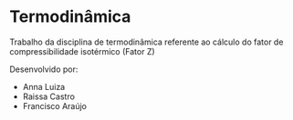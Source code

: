 # Termodinâmica

Trabalho da disciplina de termodinâmica referente ao cálculo do fator de compressibilidade isotérmico (Fator Z)

Desenvolvido por:
- Anna Luiza
- Raissa Castro
- Francisco Araújo
